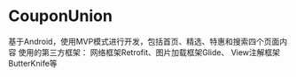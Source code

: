 # CouponUnion
基于Android，使用MVP模式进行开发，包括首页、精选、特惠和搜索四个页面内容
使用的第三方框架： 网络框架Retrofit、图片加载框架Glide、 View注解框架ButterKnife等
